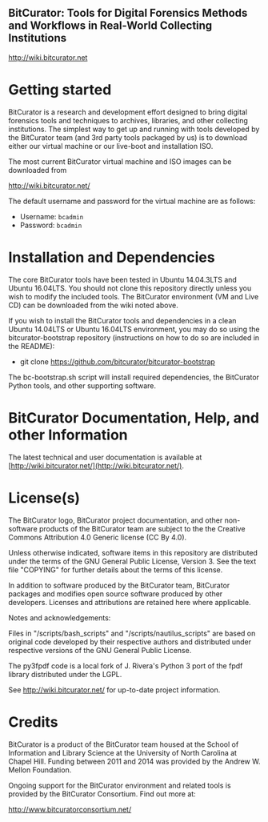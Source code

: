 BitCurator: Tools for Digital Forensics Methods and Workflows in Real-World Collecting Institutions
---------------------------------------------------------------------------------------------------
<http://wiki.bitcurator.net>

# Getting started

BitCurator is a research and development effort designed to bring digital forensics tools and techniques to archives, libraries, and other collecting institutions. The simplest way to get up and running with tools developed by the BitCurator team (and 3rd party tools packaged by us) is to download either our virtual machine or our live-boot and installation ISO.

The most current BitCurator virtual machine and ISO images can be downloaded from

  http://wiki.bitcurator.net/

The default username and password for the virtual machine are as follows:

* Username: `bcadmin`
* Password: `bcadmin`

# Installation and Dependencies

The core BitCurator tools have been tested in Ubuntu 14.04.3LTS and Ubuntu 16.04LTS. You should not clone this repository directly unless you wish to modify the included tools. The BitCurator environment (VM and Live CD) can be downloaded from the wiki noted above.

If you wish to install the BitCurator tools and dependencies in a clean Ubuntu 14.04LTS or Ubuntu 16.04LTS environment, you may do so using the bitcurator-bootstrap repository (instructions on how to do so are included in the README):

* git clone https://github.com/bitcurator/bitcurator-bootstrap

The bc-bootstrap.sh script will install required dependencies, the BitCurator Python tools, and other supporting software. 

# BitCurator Documentation, Help, and other Information

The latest technical and user documentation is available at
[http://wiki.bitcurator.net/](http://wiki.bitcurator.net/).

# License(s)

The BitCurator logo, BitCurator project documentation, and other non-software products of the BitCurator team are subject to the the Creative Commons Attribution 4.0 Generic license (CC By 4.0).

Unless otherwise indicated, software items in this repository are distributed under the terms of the GNU General Public License, Version 3. See the text file "COPYING" for further details about the terms of this license.

In addition to software produced by the BitCurator team, BitCurator packages and modifies open source software produced by other developers. Licenses and attributions are retained here where applicable.

Notes and acknowledgements:

Files in "/scripts/bash_scripts" and "/scripts/nautilus_scripts" are based on original code developed by their respective authors and distributed under respective versions of the GNU General Public License.

The py3fpdf code is a local fork of J. Rivera's Python 3 port of the fpdf library distributed under the LGPL.

See http://wiki.bitcurator.net/ for up-to-date project information.


# Credits

BitCurator is a product of the BitCurator team housed at the School of 
Information and Library Science at the University of North Carolina at 
Chapel Hill. Funding between 2011 and 2014 was provided by the Andrew
W. Mellon Foundation.

Ongoing support for the BitCurator environment and related tools is provided
by the BitCurator Consortium. Find out more at:

http://www.bitcuratorconsortium.net/

